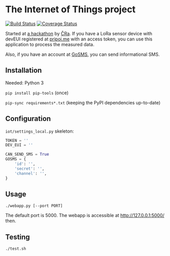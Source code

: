 # The Internet of Things project

[![Build Status](https://travis-ci.org/garncarz/iot.svg?branch=master)](https://travis-ci.org/garncarz/iot)
[![Coverage Status](https://coveralls.io/repos/github/garncarz/iot/badge.svg?branch=master)](https://coveralls.io/github/garncarz/iot?branch=master)

Started at [a hackathon](http://pripoj.me/cra-iot-hackathon/) by [ČRa](https://www.radiokomunikace.cz/).
If you have a LoRa sensor device with devEUI registered at [pripoj.me](http://pripoj.me/) with an access token,
you can use this application to process the measured data.

Also, if you have an account at [GoSMS](http://www.gosms.cz/), you can send informational SMS.


## Installation

Needed: Python 3

`pip install pip-tools` (once)

`pip-sync requirements*.txt` (keeping the PyPI dependencies up-to-date)


## Configuration

`iot/settings_local.py` skeleton:

```py
TOKEN = ''
DEV_EUI = ''

CAN_SEND_SMS = True
GOSMS = {
    'id': '',
    'secret': '',
    'channel': '',
}

```


## Usage

`./webapp.py [--port PORT]`

The default port is 5000. The webapp is accessible at http://127.0.0.1:5000/ then.


## Testing

`./test.sh`

